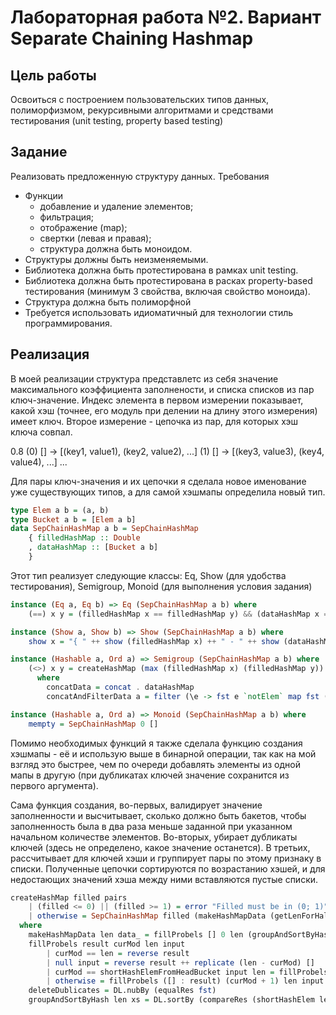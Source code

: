 # Лабораторная работа №2. Вариант Separate Chaining Hashmap

## Цель работы

Освоиться с построением пользовательских типов данных, полиморфизмом, рекурсивными алгоритмами и средствами тестирования (unit testing, property based testing)

## Задание

Реализовать предложенную структуру данных. Требования

- Функции
    - добавление и удаление элементов;
    - фильтрация;
    - отображение (map);
    - свертки (левая и правая);
    - структура должна быть моноидом.
- Структуры должны быть неизменяемыми.
- Библиотека должна быть протестирована в рамках unit testing.
- Библиотека должна быть протестирована в расках property-based тестирования (минимум 3 свойства, включая свойство моноида).
- Структура должна быть полиморфной
- Требуется использовать идиоматичный для технологии стиль программирования.

## Реализация

В моей реализации структура представлетс из себя значение максимального коэффициента заполнености, и списка списков из пар ключ-значение. Индекс элемента в первом измерении показывает, какой хэш (точнее, его модуль при делении на длину этого измерения) имеет ключ. Второе измерение - цепочка из пар, для которых хэш ключа совпал.

0.8     (0) [] -> [(key1, value1), (key2, value2), ...]
        (1) [] -> [(key3, value3), (key4, value4), ...]
        ...

Для пары ключ-значения и их цепочки я сделала новое именование уже существующих типов, а для самой хэшмапы определила новый тип.

```haskell
type Elem a b = (a, b)
type Bucket a b = [Elem a b]
data SepChainHashMap a b = SepChainHashMap
    { filledHashMap :: Double
    , dataHashMap :: [Bucket a b]
    }
```

Этот тип реализует следующие классы: Eq, Show (для удобства тестирования), Semigroup, Monoid (для выполнения условия задания)

```haskell
instance (Eq a, Eq b) => Eq (SepChainHashMap a b) where
    (==) x y = (filledHashMap x == filledHashMap y) && (dataHashMap x == dataHashMap y)

instance (Show a, Show b) => Show (SepChainHashMap a b) where
    show x = "{ " ++ show (filledHashMap x) ++ " - " ++ show (dataHashMap x) ++ "}"

instance (Hashable a, Ord a) => Semigroup (SepChainHashMap a b) where
    (<>) x y = createHashMap (max (filledHashMap x) (filledHashMap y)) (concatData x ++ concatAndFilterData x y)
      where
        concatData = concat . dataHashMap
        concatAndFilterData a = filter (\e -> fst e `notElem` map fst (concatData a)) . concatData

instance (Hashable a, Ord a) => Monoid (SepChainHashMap a b) where
    mempty = SepChainHashMap 0 []
```

Помимо необходимых функций я также сделала функцию создания хэшмапы - её и использую выше в бинарной операции, так как на мой взгляд это быстрее, чем по очереди добавлять элементы из одной мапы в другую (при дубликатах ключей значение сохранится из первого аргумента).

Сама функция создания, во-первых, валидирует значение заполненности и высчитывает, сколько должно быть бакетов, чтобы заполненность была в два раза меньше заданной при указанном начальном количестве элементов. Во-вторых, убирает дубликаты ключей (здесь не определено, какое значение останется). В третьих, рассчитывает для ключей хэши и группирует пары по этому признаку в списки. Полученные цепочки сортируются по возрастанию хэшей, и для недостающих значений хэша между ними вставляются пустые списки.

```haskell
createHashMap filled pairs
    | (filled <= 0) || (filled >= 1) = error "Filled must be in (0; 1)"
    | otherwise = SepChainHashMap filled (makeHashMapData (getLenForHalfFilled filled (length (deleteDublicates pairs))) (deleteDublicates pairs))
  where
    makeHashMapData len data_ = fillProbels [] 0 len (groupAndSortByHash len data_)
    fillProbels result curMod len input
        | curMod == len = reverse result
        | null input = reverse result ++ replicate (len - curMod) []
        | curMod == shortHashElemFromHeadBucket input len = fillProbels (head input : result) (curMod + 1) len (tail input)
        | otherwise = fillProbels ([] : result) (curMod + 1) len input
    deleteDublicates = DL.nubBy (equalRes fst)
    groupAndSortByHash len xs = DL.sortBy (compareRes (shortHashElem len . head)) (DL.groupBy (equalRes (shortHashElem len)) xs)
```

